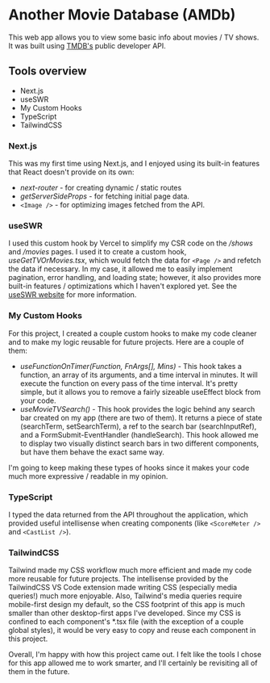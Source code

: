 # Another Movie Database (AMDb)

This web app allows you to view some basic info about movies / TV shows. It was built using [TMDB's](https://www.themoviedb.org/?language=en-US) public developer API.

## Tools overview
- Next.js
- useSWR
- My Custom Hooks
- TypeScript
- TailwindCSS

### Next.js
This was my first time using Next.js, and I enjoyed using its built-in features that React doesn't provide on its own:
- *next-router* - for creating dynamic / static routes
- *getServerSideProps* - for fetching initial page data.
- `<Image />` - for optimizing images fetched from the API.

### useSWR
I used this custom hook by Vercel to simplify my CSR code on the */shows* and */movies* pages. I used it to create a custom hook, *useGetTVOrMovies.tsx*, which would fetch the data for `<Page />` and refetch the data if necessary. In my case, it allowed me to easily implement pagination, error handling, and loading state; however, it also provides more built-in features / optimizations which I haven't explored yet. See the [useSWR website](https://swr.vercel.app/) for more information.

### My Custom Hooks
For this project, I created a couple custom hooks to make my code cleaner and to make my logic reusable for future projects. Here are a couple of them:
- *useFunctionOnTimer(Function, FnArgs[], Mins)* - This hook takes a function, an array of its arguments, and a time interval in minutes. It will execute the function on every pass of the time interval. It's pretty simple, but it allows you to remove a fairly sizeable useEffect block from your code.
- *useMovieTVSearch()* - This hook provides the logic behind any search bar created on my app (there are two of them). It returns a piece of state (searchTerm, setSearchTerm), a ref to the search bar (searchInputRef), and a FormSubmit-EventHandler (handleSearch). This hook allowed me to display two visually distinct search bars in two different components, but have them behave the exact same way. 

I'm going to keep making these types of hooks since it makes your code much more expressive / readable in my opinion.

### TypeScript
I typed the data returned from the API throughout the application, which provided useful intellisense when creating components (like `<ScoreMeter />` and `<CastList />`).

### TailwindCSS
Tailwind made my CSS workflow much more efficient and made my code more reusable for future projects. The intellisense provided by the TailwindCSS VS Code extension made writing CSS (especially media queries!) much more enjoyable. Also, Tailwind's media queries require mobile-first design my default, so the CSS footprint of this app is much smaller than other desktop-first apps I've developed. Since my CSS is confined to each component's *.tsx file (with the exception of a couple global styles), it would be very easy to copy and reuse each component in this project.

Overall, I'm happy with how this project came out. I felt like the tools I chose for this app allowed me to work smarter, and I'll certainly be revisiting all of them in the future.